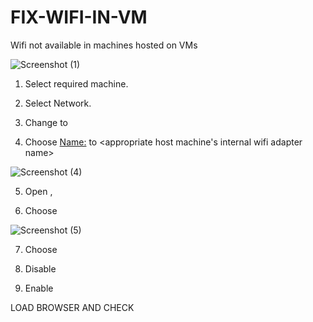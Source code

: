# FIX-WIFI-IN-VM
Wifi not available in machines hosted on VMs

![Screenshot (1)](https://user-images.githubusercontent.com/70329325/218054926-dd1da7ef-be1c-429a-bf78-c9caaa49cdb5.png)

1. Select required machine.

2. Select Network.

3. Change <Attached to:> to <Bridged Adapter>

4. Choose <Name:> to <appropriate 
   host machine's internal wifi adapter name>


![Screenshot (4)](https://user-images.githubusercontent.com/70329325/218055429-426f2c01-d5de-4449-bfec-7e70757dac06.png)

5. Open <control pannel>, <Network and Sharing Center>

6. Choose <Change adapter settings>


![Screenshot (5)](https://user-images.githubusercontent.com/70329325/218055443-77bee9ea-cdc0-4972-a0c9-337cd057b432.png)

7. Choose <VirtualBox Host-Only Ethernet Adapter>

8. Disable

9. Enable


LOAD BROWSER AND CHECK
